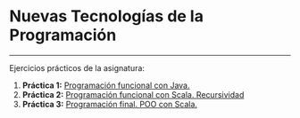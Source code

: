 # Nuevas Tecnologías de la Programación
---
Ejercicios prácticos de la asignatura:

1. **Práctica 1:** [Programación funcional con Java.](Practica_1/readme.md)
2. **Práctica 2:** [Programación funcional con Scala. Recursividad](Practica_2/readme.md)
3. **Práctica 3:** [Programación final. POO con Scala.](Practica_3/readme.md)
